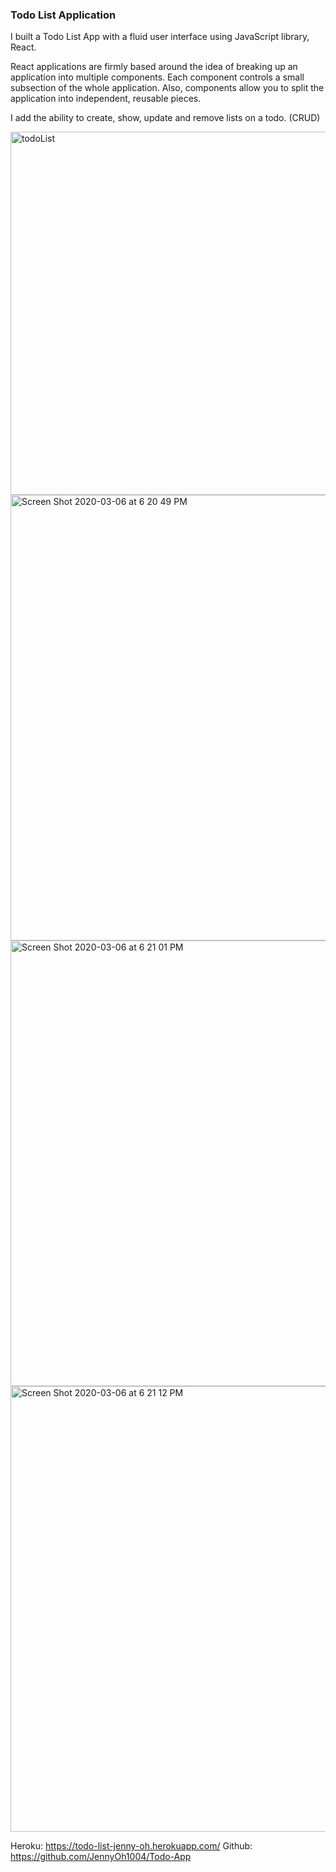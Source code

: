### **Todo List Application**

I built a Todo List App with a fluid user interface using JavaScript library, React.

React applications are firmly based around the idea of breaking up an application into multiple components. Each component controls a small subsection of the whole application. Also, components allow you to split the application into independent, reusable pieces.

I add the ability to create, show, update and remove lists on a todo. (CRUD)



   <img width="581" alt="todoList" src="https://user-images.githubusercontent.com/43684968/76134941-519be500-5fd7-11ea-876d-99e9e74e4649.png">


<img width="713" alt="Screen Shot 2020-03-06 at 6 20 49 PM" src="https://user-images.githubusercontent.com/43684968/76134934-4cd73100-5fd7-11ea-981d-a889772e0887.png">


<img width="713" alt="Screen Shot 2020-03-06 at 6 21 01 PM" src="https://user-images.githubusercontent.com/43684968/76134936-4e085e00-5fd7-11ea-8def-7343dccf3d7c.png">


<img width="713" alt="Screen Shot 2020-03-06 at 6 21 12 PM" src="https://user-images.githubusercontent.com/43684968/76134937-4f398b00-5fd7-11ea-858e-7643c53ba51e.png">



Heroku: https://todo-list-jenny-oh.herokuapp.com/
Github: https://github.com/JennyOh1004/Todo-App

